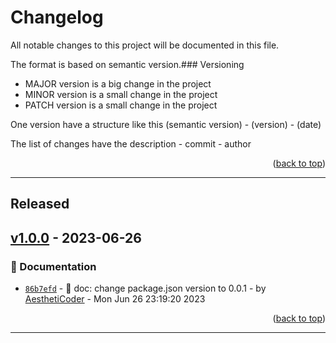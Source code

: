 # Changelog

All notable changes to this project will be documented in this file.

The format is based on semantic version.### Versioning

- MAJOR version is a big change in the project
- MINOR version is a small change in the project
- PATCH version is a small change in the project

One version have a structure like this (semantic version) - (version) - (date)

The list of changes have the description - commit - author

<p align="right">(<a href="changelog">back to top</a>)</p>

---

## Released
 
## [v1.0.0](<https://github.com/AesthetiCoder/eslint-config-aesthetic-coder.git/releases/tag/v1.0.0>) - 2023-06-26

### :memo: Documentation

- [`86b7efd`](<https://github.com/AesthetiCoder/eslint-config-aesthetic-coder/commit/86b7efd>) - :memo: doc: change package.json version to 0.0.1 - by [AesthetiCoder](<https://github.com/AesthetiCoder>) - Mon Jun 26 23:19:20 2023

<p align=right>(<a href='[v1.0.0](<https://github.com/AesthetiCoder/eslint-config-aesthetic-coder.git/releases/tag/v1.0.0>) - 2023-06-26'>back to top</a>)</p>

---
